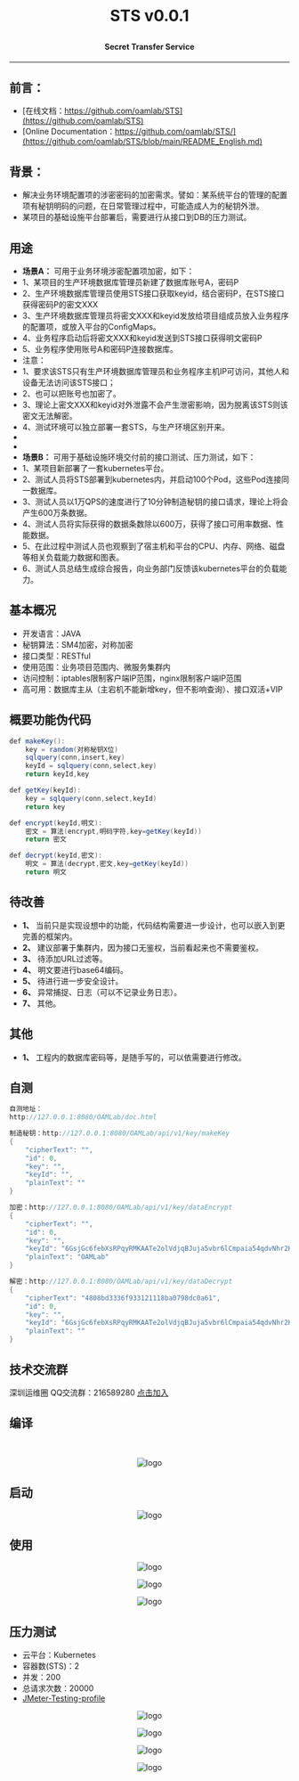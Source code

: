
<h1 align="center" style="margin: 30px 0 30px; font-weight: bold;">STS v0.0.1</h1>
<h4 align="center">Secret Transfer Service</h4>
<p align="center"></p>

---

## 前言：
- [在线文档：https://github.com/oamlab/STS](https://github.com/oamlab/STS)
- [Online Documentation：https://github.com/oamlab/STS/](https://github.com/oamlab/STS/blob/main/README_English.md)

## 背景：
- 解决业务环境配置项的涉密密码的加密需求。譬如：某系统平台的管理的配置项有秘钥明码的问题，在日常管理过程中，可能造成人为的秘钥外泄。
- 某项目的基础设施平台部署后，需要进行从接口到DB的压力测试。

## 用途
- **场景A：** 可用于业务环境涉密配置项加密，如下：
- 1、某项目的生产环境数据库管理员新建了数据库账号A，密码P
- 2、生产环境数据库管理员使用STS接口获取keyid，结合密码P，在STS接口获得密码P的密文XXX
- 3、生产环境数据库管理员将密文XXX和keyid发放给项目组成员放入业务程序的配置项，或放入平台的ConfigMaps。
- 4、业务程序启动后将密文XXX和keyid发送到STS接口获得明文密码P
- 5、业务程序使用账号A和密码P连接数据库。
- 注意：
- 1、要求该STS只有生产环境数据库管理员和业务程序主机IP可访问，其他人和设备无法访问该STS接口；
- 2、也可以把账号也加密了。
- 3、理论上密文XXX和keyid对外泄露不会产生泄密影响，因为脱离该STS则该密文无法解密。
- 4、测试环境可以独立部署一套STS，与生产环境区别开来。
- 
- 
- **场景B：** 可用于基础设施环境交付前的接口测试、压力测试，如下：
- 1、某项目新部署了一套kubernetes平台。
- 2、测试人员将STS部署到kubernetes内，并启动100个Pod，这些Pod连接同一数据库。
- 3、测试人员以1万QPS的速度进行了10分钟制造秘钥的接口请求，理论上将会产生600万条数据。
- 4、测试人员将实际获得的数据条数除以600万，获得了接口可用率数据、性能数据。
- 5、在此过程中测试人员也观察到了宿主机和平台的CPU、内存、网络、磁盘等相关负载能力数据和图表。
- 6、测试人员总结生成综合报告，向业务部门反馈该kubernetes平台的负载能力。

## 基本概况
- 开发语言：JAVA
- 秘钥算法：SM4加密，对称加密
- 接口类型：RESTful
- 使用范围：业务项目范围内、微服务集群内
- 访问控制：iptables限制客户端IP范围，nginx限制客户端IP范围
- 高可用：数据库主从（主宕机不能新增key，但不影响查询）、接口双活+VIP

## 概要功能伪代码

``` java
def makeKey():
    key = random(对称秘钥X位)
    sqlquery(conn,insert,key)
    keyId = sqlquery(conn,select,key)
    return keyId,key

def getKey(keyId):
    key = sqlquery(conn,select,keyId)
    return key

def encrypt(keyId,明文):
    密文 = 算法(encrypt,明码字符,key=getKey(keyId))
    return 密文

def decrypt(keyId,密文):
    明文 = 算法(decrypt,密文,key=getKey(keyId))
    return 明文
```
## 待改善

- **1、** 当前只是实现设想中的功能，代码结构需要进一步设计，也可以嵌入到更完善的框架内。
- **2、** 建议部署于集群内，因为接口无鉴权，当前看起来也不需要鉴权。
- **3、** 待添加URL过滤等。
- **4、** 明文要进行base64编码。
- **5、** 待进行进一步安全设计。
- **6、** 异常捕捉、日志（可以不记录业务日志）。
- **7、** 其他。

## 其他
- **1、** 工程内的数据库密码等，是随手写的，可以依需要进行修改。

## 自测
``` java
自测地址：
http://127.0.0.1:8080/OAMLab/doc.html

制造秘钥：http://127.0.0.1:8080/OAMLab/api/v1/key/makeKey
{
	"cipherText": "",
	"id": 0,
	"key": "",
	"keyId": "",
	"plainText": ""
}

加密：http://127.0.0.1:8080/OAMLab/api/v1/key/dataEncrypt
{
	"cipherText": "",
	"id": 0,
	"key": "",
	"keyId": "6GsjGc6febXsRPqyRMKAATe2olVdjqBJuja5vbr6lCmpaia54qdvNhr2KZNYITu3",
	"plainText": "OAMLab"
}

解密：http://127.0.0.1:8080/OAMLab/api/v1/key/dataDecrypt
{
	"cipherText": "4808bd3336f933121118ba0798dc0a61",
	"id": 0,
	"key": "",
	"keyId": "6GsjGc6febXsRPqyRMKAATe2olVdjqBJuja5vbr6lCmpaia54qdvNhr2KZNYITu3",
	"plainText": ""
}
``` 

## 技术交流群
深圳运维圈 QQ交流群：216589280 [点击加入](https://jq.qq.com/?_wv=1027&k=tdDtDoUp)

## 编译
<br>
<p align="center">
	<img alt="logo" src="https://github.com/oamlab/STS/blob/main/101_build_example.png">
</p>

## 启动
<p align="center">
	<img alt="logo" src="https://github.com/oamlab/STS/blob/main/102_start_example.png">
</p>

## 使用
<p align="center">
	<img alt="logo" src="https://github.com/oamlab/STS/blob/main/201_makekey.png">
</p>

<p align="center">
	<img alt="logo" src="https://github.com/oamlab/STS/blob/main/202_dataEncrypt.png">
</p>

<p align="center">
	<img alt="logo" src="https://github.com/oamlab/STS/blob/main/203_dataDecrypt.png">
</p>

## 压力测试
- 云平台：Kubernetes
- 容器数(STS)：2
- 并发：200
- 总请求次数：20000
- [JMeter-Testing-profile](https://github.com/oamlab/STS/blob/main/Performance_Testing/301_Apache_JMeter_TestPlanA.20221114.1115.jmx)

<p align="center">
	<img alt="logo" src="https://github.com/oamlab/STS/blob/main/Performance_Testing/151_Kubernetes_STS.png">
</p>

<p align="center">
	<img alt="logo" src="https://github.com/oamlab/STS/blob/main/Performance_Testing/201_Thread_Group.png">
</p>

<p align="center">
	<img alt="logo" src="https://github.com/oamlab/STS/blob/main/Performance_Testing/202_Report.png">
</p>

<p align="center">
	<img alt="logo" src="https://github.com/oamlab/STS/blob/main/Performance_Testing/203_data.png">
</p>